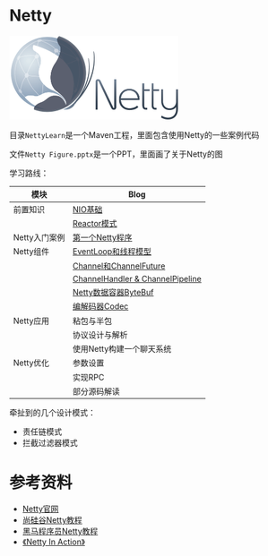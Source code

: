 # Netty

<img src="img/netty.png" height="150px" />

目录`NettyLearn`是一个Maven工程，里面包含使用Netty的一些案例代码

文件`Netty Figure.pptx`是一个PPT，里面画了关于Netty的图



学习路线：

| 模块          | Blog                                                         |
| ------------- | ------------------------------------------------------------ |
| 前置知识      | [NIO基础](./NIO基础.md)                                      |
|               | [Reactor模式](./Reactor模式.md)                              |
| Netty入门案例 | [第一个Netty程序](./Netty入门.md)                            |
| Netty组件     | [EventLoop和线程模型](./EventLoop和线程模型.md)              |
|               | [Channel和ChannelFuture](./Channel和ChannelFuture.md)        |
|               | [ChannelHandler & ChannelPipeline](./ChannelHandler与ChannelPipeline.md) |
|               | [Netty数据容器ByteBuf](./ByteBuf.md)                         |
|               | [编解码器Codec](./编解码器.md)                               |
| Netty应用     | 粘包与半包                                                   |
|               | 协议设计与解析                                               |
|               | 使用Netty构建一个聊天系统                                    |
| Netty优化     | 参数设置                                                     |
|               | 实现RPC                                                      |
|               | 部分源码解读                                                 |



牵扯到的几个设计模式：

- 责任链模式
- 拦截过滤器模式



# 参考资料

- [Netty官网](https://netty.io/)
- [尚硅谷Netty教程](https://www.bilibili.com/video/BV1DJ411m7NR)
- [黑马程序员Netty教程](https://www.bilibili.com/video/BV1py4y1E7oA)
- [《Netty In Action》](https://book.douban.com/subject/24700704/)